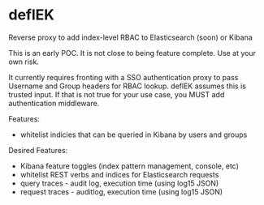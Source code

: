 # deflEK

Reverse proxy to add index-level RBAC to Elasticsearch (soon) or Kibana

This is an early POC. It is not close to being feature complete. Use at your own risk.

It currently requires fronting with a SSO authentication proxy to pass Username and Group headers for RBAC lookup. deflEK assumes this is trusted input. If that is not true for your use case, you MUST add authentication middleware.

Features:
- whitelist indicies that can be queried in Kibana by users and groups

Desired Features:
- Kibana feature toggles (index pattern management, console, etc)
- whitelist REST verbs and indices for Elasticsearch requests
- query traces - audit log, execution time (using log15 JSON)
- request traces - auditlog, execution time (using log15 JSON)
